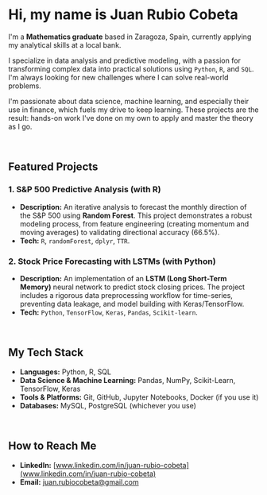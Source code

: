 # Hi, my name is Juan Rubio Cobeta

I'm a **Mathematics graduate** based in Zaragoza, Spain, currently applying my analytical skills at a local bank.

I specialize in data analysis and predictive modeling, with a passion for transforming complex data into practical solutions using `Python`, `R`, and `SQL`. I'm always looking for new challenges where I can solve real-world problems.

I'm passionate about data science, machine learning, and especially their use in finance, which fuels my drive to keep learning. These projects are the result: hands-on work I've done on my own to apply and master the theory as I go.

<br>

## Featured Projects

### 1. S&P 500 Predictive Analysis (with R)
* **Description:** An iterative analysis to forecast the monthly direction of the S&P 500 using **Random Forest**. This project demonstrates a robust modeling process, from feature engineering (creating momentum and moving averages) to validating directional accuracy (66.5%).
* **Tech:** `R`, `randomForest`, `dplyr`, `TTR`.

### 2. Stock Price Forecasting with LSTMs (with Python)
* **Description:** An implementation of an **LSTM (Long Short-Term Memory)** neural network to predict stock closing prices. The project includes a rigorous data preprocessing workflow for time-series, preventing data leakage, and model building with Keras/TensorFlow.
* **Tech:** `Python`, `TensorFlow`, `Keras`, `Pandas`, `Scikit-learn`.

<br>

## My Tech Stack

* **Languages:** Python, R, SQL
* **Data Science & Machine Learning:** Pandas, NumPy, Scikit-Learn, TensorFlow, Keras
* **Tools & Platforms:** Git, GitHub, Jupyter Notebooks, Docker (if you use it)
* **Databases:** MySQL, PostgreSQL (whichever you use)

<br>

## How to Reach Me

* **LinkedIn:** [www.linkedin.com/in/juan-rubio-cobeta](www.linkedin.com/in/juan-rubio-cobeta)
* **Email:** [juan.rubiocobeta@gmail.com](juan.rubiocobeta@gmail.com)

